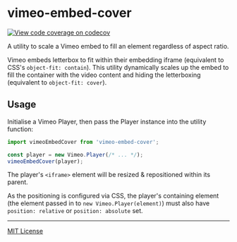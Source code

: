 # vimeo-embed-cover

[![View code coverage on codecov][codecov-badge]][codecov]

[codecov]: https://codecov.io/gh/adamaveray/vimeo-embed-cover
[codecov-badge]: https://codecov.io/gh/adamaveray/vimeo-embed-cover/branch/main/graph/badge.svg

A utility to scale a Vimeo embed to fill an element regardless of aspect ratio.

Vimeo embeds letterbox to fit within their embedding iframe (equivalent to CSS's `object-fit: contain`). This utility dynamically scales up the embed to fill the container with the video content and hiding the letterboxing (equivalent to `object-fit: cover`).

## Usage

Initialise a Vimeo Player, then pass the Player instance into the utility function:

```js
import vimeoEmbedCover from 'vimeo-embed-cover';

const player = new Vimeo.Player(/* ... */);
vimeoEmbedCover(player);
```

The player's `<iframe>` element will be resized & repositioned within its parent.

As the positioning is configured via CSS, the player's containing element (the element passed in to `new Vimeo.Player(element)`) must also have `position: relative` or `position: absolute` set.

---

[MIT License](./LICENSE)
